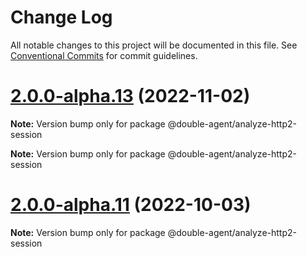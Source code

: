 # Change Log

All notable changes to this project will be documented in this file.
See [Conventional Commits](https://conventionalcommits.org) for commit guidelines.

# [2.0.0-alpha.13](https://github.com/ulixee/unblocked/compare/v2.0.0-alpha.12...v2.0.0-alpha.13) (2022-11-02)

**Note:** Version bump only for package @double-agent/analyze-http2-session







**Note:** Version bump only for package @double-agent/analyze-http2-session





# [2.0.0-alpha.11](https://github.com/ulixee/unblocked/compare/v1.0.1...v2.0.0-alpha.11) (2022-10-03)

**Note:** Version bump only for package @double-agent/analyze-http2-session

